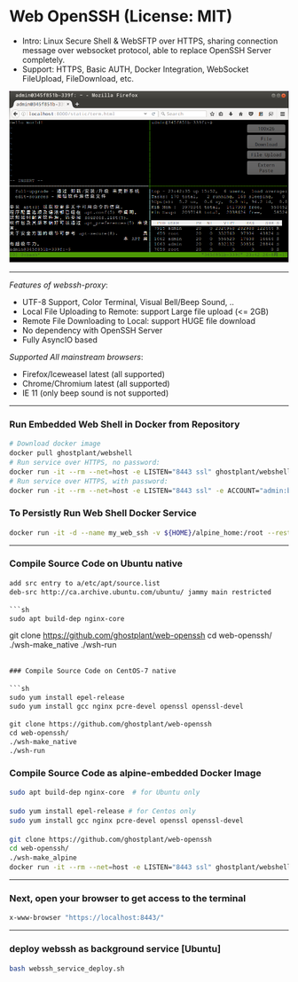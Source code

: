 # Web OpenSSH (License: MIT)

- Intro: Linux Secure Shell & WebSFTP over HTTPS, sharing connection message over websocket protocol, able to replace OpenSSH Server completely.
- Support: HTTPS, Basic AUTH, Docker Integration, WebSocket FileUpload, FileDownload, etc.

![image](https://github.com/ghostplant/web-openssh/raw/images/webshell.png "Web Shell")

--------------------------------------------------------

*Features of webssh-proxy*:

- UTF-8 Support, Color Terminal, Visual Bell/Beep Sound, ..
- Local File Uploading to Remote: support Large file upload (<= 2GB)
- Remote File Downloading to Local: support HUGE file download
- No dependency with OpenSSH Server
- Fully AsyncIO based

*Supported All mainstream browsers*:

-	Firefox/Iceweasel latest (all supported)
-	Chrome/Chromium latest (all supported)
-	IE 11 (only beep sound is not supported)

--------------------------------------------------------

### Run Embedded Web Shell in Docker from Repository

```sh
# Download docker image
docker pull ghostplant/webshell
# Run service over HTTPS, no password:
docker run -it --rm --net=host -e LISTEN="8443 ssl" ghostplant/webshell
# Run service over HTTPS, with password:
docker run -it --rm --net=host -e LISTEN="8443 ssl" -e ACCOUNT="admin:badmin" ghostplant/webshell
```

### To Persistly Run Web Shell Docker Service

```sh
docker run -it -d --name my_web_ssh -v ${HOME}/alpine_home:/root --restart always --net=host -e LISTEN="8443 ssl" -e ACCOUNT="admin:badmin" ghostplant/webshell
```

--------------------------------------------------------

### Compile Source Code on Ubuntu native
```
add src entry to a/etc/apt/source.list
deb-src http://ca.archive.ubuntu.com/ubuntu/ jammy main restricted

```sh
sudo apt build-dep nginx-core
```
git clone https://github.com/ghostplant/web-openssh
cd web-openssh/
./wsh-make_native
./wsh-run
```

### Compile Source Code on CentOS-7 native

```sh
sudo yum install epel-release
sudo yum install gcc nginx pcre-devel openssl openssl-devel

git clone https://github.com/ghostplant/web-openssh
cd web-openssh/
./wsh-make_native
./wsh-run
```

### Compile Source Code as alpine-embedded Docker Image

```sh
sudo apt build-dep nginx-core  # for Ubuntu only

sudo yum install epel-release # for Centos only
sudo yum install gcc nginx pcre-devel openssl openssl-devel

git clone https://github.com/ghostplant/web-openssh
cd web-openssh/
./wsh-make_alpine
docker run -it --rm --net=host -e LISTEN="8443 ssl" ghostplant/webshell
```

--------------------------------------------------------

### Next, open your browser to get access to the terminal

```sh
x-www-browser "https://localhost:8443/"
```
--------------------------------------------------------
### deploy webssh as background service [Ubuntu]

```sh
bash webssh_service_deploy.sh
```

